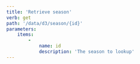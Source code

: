 ```yaml
---
title: 'Retrieve season'
verb: get
path: '/data/d3/season/{id}'
parameters:
    items:
        -
            name: id
            description: 'The season to lookup'
---
```


